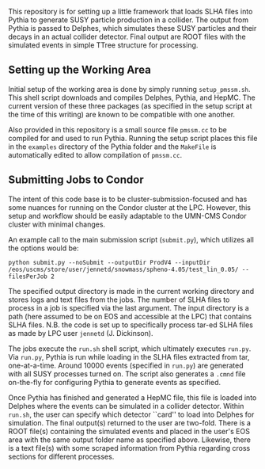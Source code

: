 This repository is for setting up a little framework that loads SLHA files into Pythia to generate SUSY particle production in a collider.
The output from Pythia is passed to Delphes, which simulates these SUSY particles and their decays in an actual collider detector.
Final output are ROOT files with the simulated events in simple TTree structure for processing.

## Setting up the Working Area

Initial setup of the working area is done by simply running `setup_pmssm.sh`.
This shell script downloads and compiles Delphes, Pythia, and HepMC.
The current version of these three packages (as specified in the setup script at the time of this writing) are known to be compatible with one another.

Also provided in this repository is a small source file `pmssm.cc` to be compiled for and used to run Pythia.
Running the setup script places this file in the `examples` directory of the Pythia folder and the `MakeFile` is automatically edited to allow compilation of `pmssm.cc`.

## Submitting Jobs to Condor

The intent of this code base is to be cluster-submission-focused and has some nuances for running on the Condor cluster at the LPC.
However, this setup and workflow should be easily adaptable to the UMN-CMS Condor cluster with minimal changes.

An example call to the main submission script (`submit.py`), which utilizes all the options would be:
```
python submit.py --noSubmit --outputDir ProdV4 --inputDir /eos/uscms/store/user/jennetd/snowmass/spheno-4.05/test_lin_0.05/ --filesPerJob 2
```

The specified output directory is made in the current working directory and stores logs and text files from the jobs.
The number of SLHA files to process in a job is specified via the last argument.
The input directory is a path (here assumed to be on EOS and accessible at the LPC) that contains SLHA files.
N.B. the code is set up to specifically process tar-ed SLHA files as made by LPC user `jennetd` (J. Dickinson).

The jobs execute the `run.sh` shell script, which ultimately executes `run.py`.
Via `run.py`, Pythia is run while loading in the SLHA files extracted from tar, one-at-a-time.
Around 10000 events (specified in `run.py`) are generated with all SUSY processes turned on.
The script also generates a `.cmnd` file on-the-fly for configuring Pythia to generate events as specified.

Once Pythia has finished and generated a HepMC file, this file is loaded into Delphes where the events can be simulated in a collider detector.
Within `run.sh`, the user can specify which detector ``card'' to load into Delphes for simulation.
The final output(s) returned to the user are two-fold.
There is a ROOT file(s) containing the simulated events and placed in the user's EOS area with the same output folder name as specified above.
Likewise, there is a text file(s) with some scraped information from Pythia regarding cross sections for different processes.
